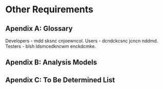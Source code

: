 Other Requirements
==================
           
Apendix A: Glossary
-------------------
Developers - mdd sksnc cnjoewncol. 
Users - dcndckcsnc jcncn nddmd.
Testers - blsh ldsmcedkncwm enckdcmke.
                   
Apendix B: Analysis Models
--------------------------
                   
                   
Apendix C: To Be Determined List
--------------------------------
                   
                   
                   
                   
                   
                   
                   
